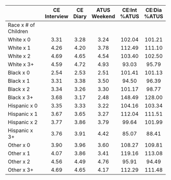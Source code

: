 
|                      | CE<br>Interview |  CE<br>Diary | ATUS<br>Weekend | CE:Int<br>%ATUS | CE:Dia<br>%ATUS |
| -------------------- | :----------: | :----------: | :----------: | :----------: | :----------: |
| Race x # of Children |              |              |              |              |              |
| White x 0            |         3.31 |         3.28 |         3.24 |       102.04 |       101.21 |
| White x 1            |         4.26 |         4.20 |         3.78 |       112.49 |       111.10 |
| White x 2            |         4.69 |         4.65 |         4.54 |       103.40 |       102.50 |
| White x 3+           |         4.59 |         4.72 |         4.93 |        93.03 |        95.79 |
| Black x 0            |         2.54 |         2.53 |         2.51 |       101.41 |       101.13 |
| Black x 1            |         3.31 |         3.38 |         3.50 |        94.50 |        96.39 |
| Black x 2            |         3.34 |         3.26 |         3.30 |       101.17 |        98.77 |
| Black x 3+           |         3.68 |         3.17 |         2.48 |       148.49 |       128.00 |
| Hispanic x 0         |         3.35 |         3.33 |         3.22 |       104.16 |       103.34 |
| Hispanic x 1         |         3.67 |         3.65 |         3.27 |       112.04 |       111.51 |
| Hispanic x 2         |         3.77 |         3.86 |         3.79 |        99.64 |       101.99 |
| Hispanic x 3+        |         3.76 |         3.91 |         4.42 |        85.07 |        88.41 |
| Other x 0            |         3.90 |         3.96 |         3.60 |       108.27 |       109.81 |
| Other x 1            |         4.07 |         3.86 |         3.41 |       119.16 |       113.08 |
| Other x 2            |         4.56 |         4.49 |         4.76 |        95.91 |        94.49 |
| Other x 3+           |         4.69 |         4.65 |         4.17 |       112.29 |       111.48 |

